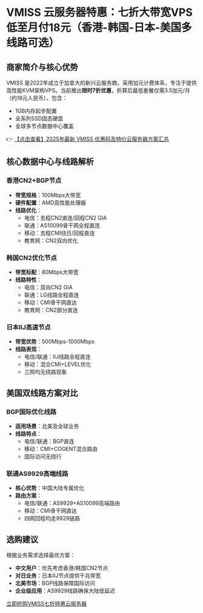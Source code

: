 # VMISS 云服务器特惠：七折大带宽VPS低至月付18元（香港-韩国-日本-美国多线路可选）

## 商家简介与核心优势

VMISS 是2022年成立于加拿大的新兴云服务商，采用加元计费体系，专注于提供高性能KVM架构VPS。当前推出**限时7折优惠**，折算后最低套餐仅需3.5加元/月（约18元人民币），包含：

- 1GB内存起步配置
- 全系列SSD固态硬盘
- 全球多节点数据中心覆盖

👉 [【点击查看】2025年最新 VMISS 优惠码及特价云服务器方案汇总](https://bit.ly/Vmiss)

## 核心数据中心与线路解析

### 香港CN2+BGP节点
- **带宽规格**：100Mbps大带宽
- **硬件配置**：AMD高性能处理器
- **线路优化**：
  - 电信：去程CN2直连/回程CN2 GIA
  - 联通：AS10099骨干网全程直连
  - 移动：去程CMI绕日/回程直连
  - 教育网：CN2双向优化

### 韩国CN2优化节点
- **带宽标配**：80Mbps大带宽
- **线路特性**：
  - 电信：双向CN2 GIA
  - 联通：LG线路全程直连
  - 移动：CMI骨干网直达
  - 教育网：CN2部分直连

### 日本IIJ高速节点
- **带宽优势**：500Mbps-1000Mbps
- **线路表现**：
  - 电信/联通：IIJ线路全程直连
  - 移动：混合CMI+LEVEL优化
  - 三网均无绕路现象

## 美国双线路方案对比

### BGP国际优化线路
- **适用场景**：北美及全球业务
- **线路特点**：
  - 电信/联通：BGP直连
  - 移动：CMI+COGENT混合路由
  - 国际访问无绕行

### 联通AS9929高端线路
- **核心优势**：中国大陆专属优化
- **路由方案**：
  - 电信/联通：AS9929+AS10099高端路由
  - 移动：CMI骨干网直达
  - 四网回程均走9929链路

## 选购建议

根据业务需求选择最优方案：
- **中文用户**：优先考虑香港/韩国CN2节点
- **对日业务**：日本IIJ节点提供千兆带宽
- **北美市场**：BGP线路保障国际访问
- **企业级应用**：AS9929线路确保大陆低延迟

[立即抢购VMISS七折特惠云服务器](https://bit.ly/Vmiss)